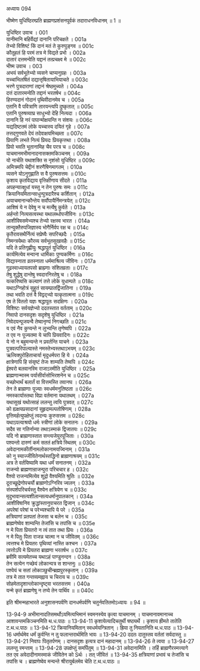 अध्यायः 094

भीष्मेण युधिष्ठिरम्प्रति ब्राह्मणप्रशंसनपूर्वकं तदाराधनविधानम् ॥ 1 ॥

युधिष्ठिर उवाच ।	001  
यानीमानि बहिर्वेद्यां दानानि परिचक्षते ।	001a  
तेभ्यो विशिष्टं किं दानं मतं ते कुरुपुङ्गव ॥	001c  
कौतूहलं हि परमं तत्र मे विद्यते प्रभो ।	002a  
दातारं दत्तमन्वेति यद्दानं तत्प्रचक्ष्व मे ॥	002c  
भीष्म उवाच ।	003  
अभयं सर्वभूतेभ्यो व्यसने चाप्यनुग्रहः ।	003a  
यच्चाभिलषितं दद्यात्तृषितायाभियाचते ॥	003c  
भरणे पुत्रदाराणां तद्दानं श्रेष्ठमुच्यते ।	004a  
दत्तं दातारमन्वेति तद्दानं भरतर्षभ ॥	004c  
हिरण्यदानं गोदानं पृथिवीदानमेव च ।	005a  
एतानि वै पवित्राणि तारयन्त्यपि दुष्कृतात् ॥	005c  
एतानि पुरुषव्याघ्र साधुभ्यो देहि नित्यदा ।	006a  
दानानि हि नरं पापान्मोक्षयन्ति न संशयः ॥	006c  
यद्यदिष्टतमं लोके यच्चास्य दयितं गृहे ।	007a  
तत्तद्गुणवते देयं तदेवाक्षयमिच्छता ॥	007c  
प्रियाणि लभते नित्यं प्रियदः प्रियकृत्तथा ।	008a  
प्रियो भवति भूतानामिह चैव परत्र च ॥	008c  
याचमानमभीमानादनासक्तमकिञ्चनम् ।	009a  
यो नार्चति यथाशक्ति स नृशंसो युधिष्ठिर ॥	009c  
अमित्रमपि चेद्दीनं शरणैषिणमागतम् ।	010a  
व्यसने योऽनुगृह्णाति स वै पुरुषसत्तमः ॥	010c  
कृशाय कृतविद्याय वृत्तिक्षीणाय सीदते ।	011a  
अपहन्यात्क्षुधां यस्तु न तेन पुरुषः समः ॥	011c  
क्रियानियमितान्साधुन्पुत्रदारैश्च कर्शितान् ।	012a  
अयाचमानान्कौन्तेय सर्वोपायैर्निमन्त्रयेत् ॥	012c  
आशिषं ये न देवेषु न च मर्त्येषु कुर्वते ।	013a  
अर्हन्तो नित्यसत्वस्था यथालब्धोपजीविनः ॥	013c  
आशीविषसमेभ्यश्च तेभ्यो रक्षस्व भारत ।	014a  
तान्युक्तैरुपजिज्ञास्य भोगैर्निर्वप रक्ष च ॥	014c  
कृतैरावसथैर्नित्यं सप्रेष्यैः सपरिच्छदैः ।	015a  
निमन्त्रयेथाः कौरव्य सर्वभूतसुखावहैः ॥	015c  
यदि ते प्रतिगृह्णीयुः श्रद्धापूतं युधिष्ठिर ।	016a  
कार्यमित्येव मन्वाना धार्मिकाः पुण्यकर्मिणः ॥	016c  
विद्यास्नाता व्रतस्नाता धर्ममाश्रित्य जीविनः ।	017a  
गूढस्वाध्यायतपसो ब्राह्म्णाः संशितव्रताः ॥	017c  
तेषु शुद्धेषु दान्तेषु स्वदारनिरतेषु च ।	018a  
यत्करिष्यसि कल्याणं तत्ते लोके युधाम्पते ॥	018c  
यथाऽग्निहोत्रं सुहुतं सायम्प्रातर्द्विजातिना ।	019a  
तथा भवति दत्तं वै विद्वद्भ्यो यत्कृतात्मना ॥	019c  
एष ते विततो यज्ञः श्रद्धापूतः सदक्षिणः ।	020a  
विशिष्टः सर्वयज्ञेभ्यो ददतस्तात वर्तताम् ॥	020c  
निवापो दानसदृशः सदृशेषु युधिष्ठिर ।	021a  
निवेदयन्पूजयन्वै तेष्वानृण्यं निगच्छति ॥	021c  
य एवं नैव कुप्यन्ते न लुभ्यन्ति तृणेष्वपि ।	022a  
त एव नः पूज्यतमा ये चापि प्रियवादिनः ॥	022c  
ये नो न बहुमन्यन्ते न प्रवर्तन्ति याचने ।	023a  
पुत्रवत्परिपाल्यास्ते नमस्तेभ्यस्तथाऽभयम् ॥	023c  
ऋत्विक्पुरोहिताचार्या मृदुधर्मपरा हि ये ।	024a  
क्षात्रेणापि हि संसृष्टं तेजः शाम्यति तेष्वपि ॥	024c  
ईश्वरो बलवानस्मि राजाऽस्मीति युधिष्ठिर ।	025a  
ब्राह्मणान्मास्म पर्यासीर्वासोभिरशनेन च ॥	025c  
यच्छोभार्थं बलार्तं वा वित्तमस्ति तवानघ ।	026a  
तेन ते ब्राह्मणाः पूज्याः स्वधर्ममनुतिष्ठता ॥	026c  
नमस्कार्यास्तथा विप्रा वर्तमाना यथातथम् ।	027a  
यथासुखं यथोत्साहं ललन्तु त्वयि पुत्रवत् ॥	027c  
को ह्यक्षयप्रसादानां सुहृदामल्पतोषिणाम् ।	028a  
वृत्तिमर्हत्युपक्षेप्तुं त्वदन्यः कुरुसत्तम ॥	028c  
यथाऽपत्याश्रयो धर्मः स्त्रीणां लोके सनातनः ।	029a  
सदैव सा गतिर्नान्या तथाऽस्माकं द्विजातयः ॥	029c  
यदि नो ब्राह्मणास्तात सन्त्यजेयुरपूजिताः ।	030a  
पश्यन्तो दारुणं कर्म सततं क्षत्रिये स्थितम् ॥	030c  
अवेदानामकीर्तीनामलोकानामयज्विनाम् ।	031a  
को नु स्याज्जीवितेनार्थस्तद्धिनो ब्राह्मणाश्रयम् ॥	031c  
अत्र ते वर्तयिष्यामि यथा धर्मं सनातनम् ।	032a  
राजन्यो ब्राह्मणान्राजन्पुरा परिचचार ह ।	032c  
वैश्यो राजन्यमित्येव शूद्रो वैश्यमिति श्रुतिः ॥	032e  
दूराच्छूद्रेणोपचर्यो ब्राह्मणोऽग्निरिव ज्वलन् ।	033a  
संस्पर्शपरिचर्यस्तु वैश्येन क्षत्रियेण च ॥	033c  
मृदुभावान्सत्यशीलान्सत्यधर्मानुपालकान् ।	034a  
आशीविषानिव क्रुद्धांस्तानुपाचरत द्विजान् ॥	034c  
अपरेषां परेषां च परेभ्यश्चापि ये परे ।	035a  
क्षत्रियाणां प्रतपतां तेजसा च बलेन च ।	035c  
ब्राह्मणेष्वेव शाम्यन्ति तेजांसि च तपांसि च ॥	035e  
न मे पिता प्रियतरो न त्वं तात तथा प्रियः ।	036a  
न मे पितुः पिता राजन्न चात्मा न च जीवितम् ॥	036c  
त्वत्तश्च मे प्रियतरः पृथिव्यां नास्ति कश्चन ।	037a  
त्वत्तोऽपि मे प्रियतरा ब्राह्मणा भरतर्षभ ॥	037c  
ब्रवीमि सत्यमेतच्च यथाऽहं पाण्डुनन्दन ।	038a  
तेन सत्येन गच्छेयं लोकान्यत्र स शान्तनुः ॥	038c  
पश्येयं च सतां लोकाञ्छुचीन्ब्रह्मपुरस्कृतान् ।	039a  
तत्र मे तात गन्तव्यमह्नाय च चिराय च ॥	039c  
सोहमेतादृशान्लोकान्दृष्ट्वा भरतसत्तम ।	040a  
यन्मे कृतं ब्राह्मणेषु न तप्ये तेन पार्थिव ॥ ॥	040c  

इति श्रीमन्महाभारते अनुशासनपर्वणि दानधर्मपर्वणि चतुर्नवतितमोऽध्यायः ॥ 94 ॥

13-94-9 अभीमानादतिसमर्थोऽयमित्यभिमानं स्वमनस्येव कृत्वा याचमानम् । याचमानावमानाच्च आशावन्तमकिञ्चनमिति थ.ध.पाठः ॥ 13-94-11 कृशायेत्यादिचतुर्थी षष्ठ्यर्थे । कृशाय ह्रीमते तातेति ट.थ.ध.पाठः ॥ 13-94-12 क्रियानियमितान् स्वधर्मयन्त्रितान् । ह्रिया तु नियतानिति थ.ध.पाठ ॥ 13-94-16 धर्मार्थमेव धर्मं कुर्वन्ति न तु फलान्तरार्थमिति भावः ॥ 13-94-20 ददतः दातुस्तव वर्ततां सर्वदास्तु ॥ 13-94-21 निवापः पितृतर्पणम् । दानसदृशः इत्यत्र दानं महादानम् ॥ 13-94-26 ते त्वया ॥ 13-94-27 ललन्तु रमन्ताम् ॥ 13-94-28 उपक्षेप्तुं समर्पितुम् ॥ 13-94-31 अवेदानामिति । तर्हि ब्राह्मणैरस्मत्त्यागे तत एव अवेदादीनामस्माकं जीवितेन को Sर्थः । तत् जीवितं ॥ 13-94-35 क्षत्रियाणां प्रभावं च तेजांसि च तपांसि च । ब्राह्मणेष्वेव मन्यन्ते श्रीरायुर्बलमेव चेति ट.थ.ध.पाठः ॥
